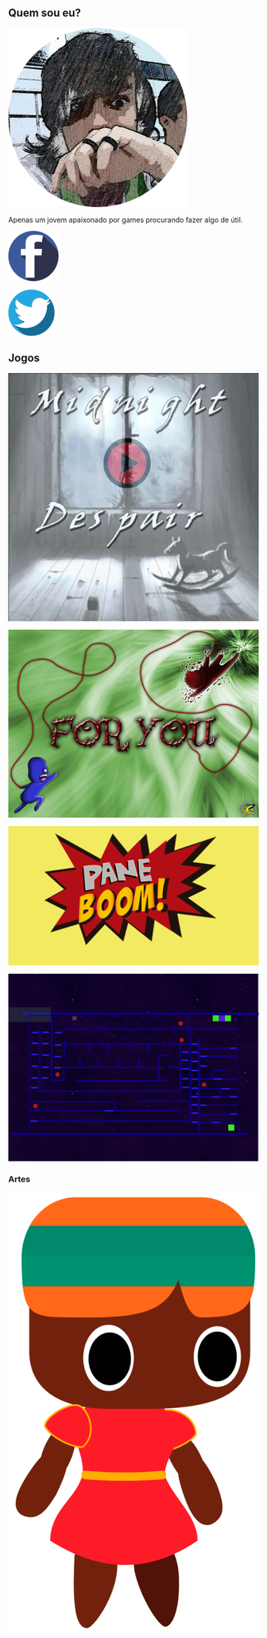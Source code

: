 ## Quem sou eu?
![imagem](perfil2.0.png)

Apenas um jovem apaixonado por games procurando fazer algo de útil.

[![imagem1](faceper.png)](https://www.facebook.com/pedro.corsodealbuquerque)

[![imagem1](twiterper.png)](https://twitter.com/Jovemgamedesign)

## Jogos
[![imagem1](midperf.png)](https://Scarlleon.github.io/MidnightDespair/)

[![imagem1](inicial.png)](https://raixasantos.github.io/ForU/)

[![imagem1](panetelperf.png)](https://hanzpeters.github.io/Paneboom/)

[![imagem1](JOGO4.png)]("https://tawanferreira10.github.io/Geo/)
### Artes

![imagem1](PERSOperf.png)


